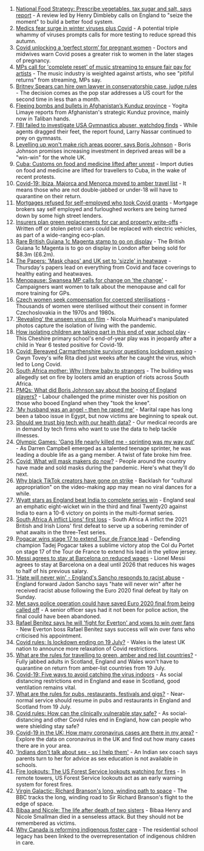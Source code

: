 1. [National Food Strategy: Prescribe vegetables, tax sugar and salt, says report](https://www.bbc.co.uk/news/uk-57838103) - A review led by Henry Dimbleby calls on England to "seize the moment" to build a better food system.
2. [Medics fear surge in winter viruses plus Covid](https://www.bbc.co.uk/news/health-57837192) - A potential triple whammy of viruses prompts calls for more testing to reduce spread this autumn.
3. [Covid unlocking a ‘perfect storm’ for pregnant women](https://www.bbc.co.uk/news/health-57840159) - Doctors and midwives warn Covid poses a greater risk to women in the later stages of pregnancy.
4. [MPs call for 'complete reset' of music streaming to ensure fair pay for artists](https://www.bbc.co.uk/news/entertainment-arts-57838473) - The music industry is weighted against artists, who see "pitiful returns" from streaming, MPs say.
5. [Britney Spears can hire own lawyer in conservatorship case, judge rules](https://www.bbc.co.uk/news/world-us-canada-57839526) - The decision comes as the pop star addresses a US court for the second time in less than a month.
6. [Fleeing bombs and bullets in Afghanistan’s Kunduz province](https://www.bbc.co.uk/news/world-asia-57841719) - Yogita Limaye reports from Afghanistan's strategic Kunduz province, mainly now in Taliban hands.
7. [FBI failed to investigate USA Gymnastics abuser, watchdog finds](https://www.bbc.co.uk/news/world-us-canada-57844784) - While agents dragged their feet, the report found, Larry Nassar continued to prey on gymnasts.
8. [Levelling up won't make rich areas poorer, says Boris Johnson](https://www.bbc.co.uk/news/uk-politics-57844084) - Boris Johnson promises increasing investment in deprived areas will be a "win-win" for the whole UK.
9. [Cuba: Customs on food and medicine lifted after unrest](https://www.bbc.co.uk/news/world-latin-america-57844864) - Import duties on food and medicine are lifted for travellers to Cuba, in the wake of recent protests.
10. [Covid-19: Ibiza, Majorca and Menorca moved to amber travel list](https://www.bbc.co.uk/news/uk-57839184) - It means those who are not double-jabbed or under-18 will have to quarantine on their return.
11. [Mortgages refused for self-employed who took Covid grants](https://www.bbc.co.uk/news/business-57843756) - Mortgage brokers say self employed and furloughed workers are being turned down by some high street lenders.
12. [Insurers plan green replacements for car and property write-offs](https://www.bbc.co.uk/news/business-57834049) - Written off or stolen petrol cars could be replaced with electric vehicles, as part of a wide-ranging eco-plan.
13. [Rare British Guiana 1c Magenta stamp to go on display](https://www.bbc.co.uk/news/uk-57845086) - The British Guiana 1c Magenta is to go on display in London after being sold for $8.3m (£6.2m).
14. [The Papers: 'Mask chaos' and UK set to 'sizzle' in heatwave](https://www.bbc.co.uk/news/blogs-the-papers-57844734) - Thursday's papers lead on everything from Covid and face coverings to healthy eating and heatwaves.
15. [Menopause: Swansea MP calls for change on 'the change'](https://www.bbc.co.uk/news/uk-wales-57838624) - Campaigners want women to talk about the menopause and call for more training for GPs.
16. [Czech women seek compensation for coerced sterilisations](https://www.bbc.co.uk/news/world-europe-57843624) - Thousands of women were sterilised without their consent in former Czechoslovakia in the 1970s and 1980s.
17. ['Revealing' the unseen virus on film](https://www.bbc.co.uk/news/in-pictures-55981480) - Nicola Muirhead's manipulated photos capture the isolation of living with the pandemic.
18. [How isolating children are taking part in this end of year school play](https://www.bbc.co.uk/news/uk-57837434) - This Cheshire primary school's end-of-year play was in jeopardy after a child in Year 6 tested positive for Covid-19.
19. [Covid: Bereaved Carmarthenshire survivor questions lockdown easing](https://www.bbc.co.uk/news/uk-wales-57838628) - Gwyn Tovey's wife Rita died just weeks after he caught the virus, which led to Long Covid.
20. [South Africa mother: Why I threw baby to strangers](https://www.bbc.co.uk/news/world-africa-57843685) - The building was allegedly set on fire by looters amid an eruption of riots across South Africa.
21. [PMQs: What did Boris Johnson say about the booing of England players?](https://www.bbc.co.uk/news/57837572) - Labour challenged the prime minister over his position on those who booed England when they "took the knee".
22. ['My husband was an angel - then he raped me'](https://www.bbc.co.uk/news/world-middle-east-57694110) - Marital rape has long been a taboo issue in Egypt, but now victims are beginning to speak out.
23. [Should we trust big tech with our health data?](https://www.bbc.co.uk/news/business-57817804) - Our medical records are in demand by tech firms who want to use the data to help tackle illnesses.
24. [Olympic Games: 'Gang life nearly killed me - sprinting was my way out'](https://www.bbc.co.uk/sport/athletics/57656659) - As Darren Campbell emerged as a talented teenage sprinter, he was leading a double life as a gang member. A twist of fate broke him free.
25. [Covid: What will mask makers do now?](https://www.bbc.co.uk/news/newsbeat-57737666) - People around the country have made and sold masks during the pandemic. Here's what they'll do next.
26. [Why black TikTok creators have gone on strike](https://www.bbc.co.uk/news/world-us-canada-57841055) - Backlash for "cultural appropriation" on the video-making app may mean no viral dances for a while.
27. [Wyatt stars as England beat India to complete series win](https://www.bbc.co.uk/sport/cricket/57842923) - England seal an emphatic eight-wicket win in the third and final Twenty20 against India to earn a 10-6 victory on points in the multi-format series.
28. [South Africa A inflict Lions' first loss](https://www.bbc.co.uk/sport/rugby-union/57841466) - South Africa A inflict the 2021 British and Irish Lions' first defeat to serve up a sobering reminder of what awaits in the three-Test series.
29. [Pogacar wins stage 17 to extend Tour de France lead](https://www.bbc.co.uk/sport/cycling/57840945) - Defending champion Tadej Pogacar takes a sublime victory atop the Col du Portet on stage 17 of the Tour de France to extend his lead in the yellow jersey.
30. [Messi agrees to stay at Barcelona on reduced wages](https://www.bbc.co.uk/sport/football/57836300) - Lionel Messi agrees to stay at Barcelona on a deal until 2026 that reduces his wages to half of his previous salary.
31. ['Hate will never win' - England's Sancho responds to racist abuse](https://www.bbc.co.uk/sport/football/57840951) - England forward Jadon Sancho says "hate will never win" after he received racist abuse following the Euro 2020 final defeat by Italy on Sunday.
32. [Met says police operation could have saved Euro 2020 final from being called off](https://www.bbc.co.uk/news/uk-england-london-57841689) - A senior officer says had it not been for police action, the final could have been abandoned.
33. [Rafael Benitez says he will 'fight for Everton' and vows to win over fans](https://www.bbc.co.uk/sport/football/57835276) - New Everton boss Rafael Benitez says success will win over fans who criticised his appointment.
34. [Covid rules: Is lockdown ending on 19 July?](https://www.bbc.co.uk/news/explainers-52530518) - Wales is the latest UK nation to announce more relaxation of Covid restrictions.
35. [What are the rules for travelling to green, amber and red list countries?](https://www.bbc.co.uk/news/explainers-52544307) - Fully jabbed adults in Scotland, England and Wales won't have to quarantine on return from amber-list countries from 19 July.
36. [Covid-19: Five ways to avoid catching the virus indoors](https://www.bbc.co.uk/news/explainers-53917432) - As social distancing restrictions end in England and ease in Scotland, good ventilation remains vital.
37. [What are the rules for pubs, restaurants, festivals and gigs?](https://www.bbc.co.uk/news/business-52977388) - Near-normal service should resume in pubs and restaurants in England and Scotland from 19 July.
38. [Covid rules: How can the clinically vulnerable stay safe?](https://www.bbc.co.uk/news/health-51997151) - As social-distancing and other Covid rules end in England, how can people who were shielding stay safe?
39. [Covid-19 in the UK: How many coronavirus cases are there in my area?](https://www.bbc.co.uk/news/uk-51768274) - Explore the data on coronavirus in the UK and find out how many cases there are in your area.
40. ['Indians don't talk about sex - so I help them'](https://www.bbc.co.uk/news/stories-56838660) - An Indian sex coach says parents turn to her for advice as sex education is not available in schools.
41. [Fire lookouts: The US Forest Service lookouts watching for fires](https://www.bbc.co.uk/news/world-us-canada-57626403) - In remote towers, US Forest Service lookouts act as an early warning system for forest fires.
42. [Virgin Galactic: Richard Branson's long, winding path to space](https://www.bbc.co.uk/news/science-environment-57798167) - The BBC tracks the long, winding road to Sir Richard Branson's flight to the edge of space.
43. [Bibaa and Nicole: The life after death of two sisters](https://www.bbc.co.uk/news/uk-england-london-57679755) - Bibaa Henry and Nicole Smallman died in a senseless attack. But they should not be remembered as victims.
44. [Why Canada is reforming indigenous foster care](https://www.bbc.co.uk/news/world-us-canada-57646170) - The residential school legacy has been linked to the overrepresentation of indigenous children in care.
